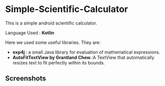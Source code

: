 # Simple-Scientific-Calculator
This is a simple android scientific calculator. 

Language Used : <strong> Kotlin </strong> 

Here we used some useful libraries. They are: 
<ul>
<li> <strong>exp4j </strong>: a small Java library for evaluation of mathematical expressions. </li>
<li> <strong>AutoFitTextView by Grantland Chew.</strong>:A TextView that automatically resizes text to fit perfectly within its bounds. </li>
</ul>
<h2> Screenshots</h2>

<blockquote class="imgur-embed-pub" lang="en" data-id="a/LYJ5fx7" data-context="false" ><a href="//imgur.com/a/LYJ5fx7"></a></blockquote><script async src="//s.imgur.com/min/embed.js" charset="utf-8"></script>
